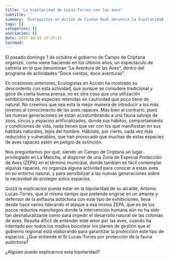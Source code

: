```yaml
---
title: 'La bipolaridad de Lucas-Torres con las aves'
subtitle: ''
summary: 'Ecologistas en Acción de Ciudad Real denuncia la bipolaridad de Antonio Lucas-Torres, alcalde de Campo de Criptana, quien se ha declarado amante y defensor de las aves autóctonas en una exhibición de cetrería organizada por su gobierno el pasado fin de semana, al tiempo que lidera el ataque a los planes de gestión de las ZEPAs de Castilla-La Mancha.'
tags: []
categories: []
asociacion: []
date: 2017-10-03 17:37:15
lastmod:
---
```




El pasado domingo 1 de octubre el gobierno de Campo de Criptana organizó, como viene haciendo en los últimos años, un espectáculo de cetrería en lo que denominan “La Aventura de las Aves”, dentro del programa de actividades “Doce vientos, doce aventuras”.

En ocasiones anteriores, Ecologistas en Acción ha mostrado su descontento con esta actividad, que aunque se considere tradicional y goce de cierta buena prensa, no es otra cosa que una utilización exhibicionista de especies retenidas en cautividad que poco tiene de natural. No creemos que sea esta la mejor manera de introducir a los más jóvenes al conocimiento de las aves rapaces. Más bien al contrario, pues las nuevas generaciones se están acostumbrando a una fauna salvaje de zoos, circos y espacios artificializados, donde sus hábitos, comportamiento y condiciones de vida, nada tienen que ver con los que manifiestan en sus hábitats naturales, lejos del hombre. Hábitats, por cierto, cada vez más reducidos y vulnerables, que han provocado que muchas de estas especies de aves rapaces estén en peligro de extinción.

Nos preguntamos por qué, siendo un Campo de Criptana un lugar privilegiado en La Mancha, al disponer de una Zona de Especial Protección de Aves (ZEPA) en el término municipal, donde también es fácil contemplar algunas rapaces, no organiza alguna actividad para conocer a estas aves en su entorno natural, y para sensibilizar a las nuevas generaciones sobre la necesidad de proteger estos espacios.

Quizá la explicación pueda estar en la bipolaridad de su alcalde, Antonio Lucas-Torres, que al mismo tiempo que pretende erigirse en un amante y defensor de la avifauna autóctona con este tipo de exhibiciones, lleva desde hace varios liderando el ataque a esa misma ZEPA, que es de los pocos reductos manchegos donde la intervención humana aún no ha sido tan desnaturalizante como para impedir el desarrollo natural de las colonias de aves. Resulta difícil de entender este amor por las aves, cuando ha intentado por todos los medios boicotear los planes de gestión que el gobierno regional está elaborando para garantizar la protección este tipo de espacios. ¿Que entiende el Sr Lucas-Torres por protección de la fauna autóctona?

¿Alguien puede explicarnos esta bipolaridad?